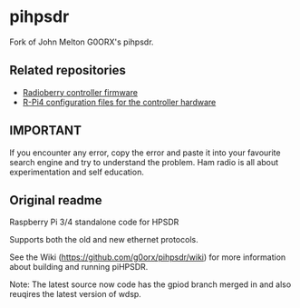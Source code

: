 # pihpsdr

Fork of John Melton G0ORX's pihpsdr.

## Related repositories

* [Radioberry controller firmware](https://github.com/vu3rdd/rb_controller)
* [R-Pi4 configuration files for the controller hardware](https://github.com/vu3rdd/radioberry-controller-pi-config)

## IMPORTANT

If you encounter any error, copy the error and paste it into your
favourite search engine and try to understand the problem. Ham radio
is all about experimentation and self education.

## Original readme

Raspberry Pi 3/4 standalone code for HPSDR

Supports both the old and new ethernet protocols.

See the Wiki (https://github.com/g0orx/pihpsdr/wiki) for more information about building and running piHPSDR.

Note: The latest source now code has the gpiod branch merged in and also reuqires the latest version of wdsp.
